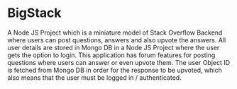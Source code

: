 # BigStack

A Node JS Project which is a miniature model of Stack Overflow Backend where users can post questions, answers and also upvote the answers.
All user details are stored in Mongo DB in a Node JS Project where the user gets the
option to login. This application has forum features for posting questions where users can answer or even upvote them.
The user Object ID is fetched from Mongo DB in order for the response to be upvoted, which also means that the user must be logged in / authenticated. 
